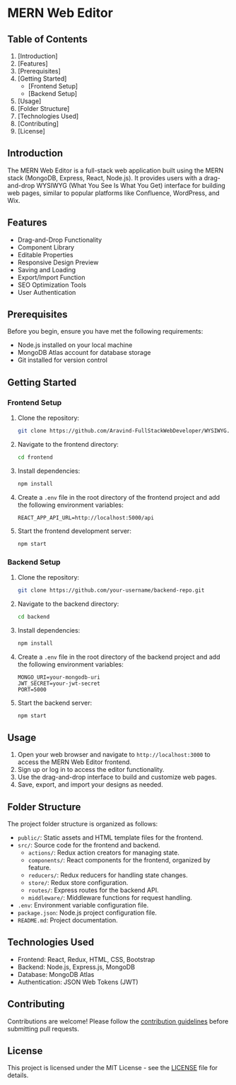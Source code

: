 # MERN Web Editor

## Table of Contents
1. [Introduction]
2. [Features]
3. [Prerequisites]
4. [Getting Started]
    - [Frontend Setup]
    - [Backend Setup]
5. [Usage]
6. [Folder Structure]
7. [Technologies Used]
8. [Contributing]
9. [License]

## Introduction
The MERN Web Editor is a full-stack web application built using the MERN stack (MongoDB, Express, React, Node.js).
It provides users with a drag-and-drop WYSIWYG (What You See Is What You Get) interface for building web pages, similar to popular platforms like Confluence, WordPress, and Wix.

## Features
- Drag-and-Drop Functionality
- Component Library
- Editable Properties
- Responsive Design Preview
- Saving and Loading
- Export/Import Function
- SEO Optimization Tools
- User Authentication

## Prerequisites
Before you begin, ensure you have met the following requirements:
- Node.js installed on your local machine
- MongoDB Atlas account for database storage
- Git installed for version control

## Getting Started
### Frontend Setup
1. Clone the repository:
   ```bash
   git clone https://github.com/Aravind-FullStackWebDeveloper/WYSIWYG.git
   ```
2. Navigate to the frontend directory:
   ```bash
   cd frontend
   ```
3. Install dependencies:
   ```bash
   npm install
   ```
4. Create a `.env` file in the root directory of the frontend project and add the following environment variables:
   ```
   REACT_APP_API_URL=http://localhost:5000/api
   ```
5. Start the frontend development server:
   ```bash
   npm start
   ```

### Backend Setup
1. Clone the repository:
   ```bash
   git clone https://github.com/your-username/backend-repo.git
   ```
2. Navigate to the backend directory:
   ```bash
   cd backend
   ```
3. Install dependencies:
   ```bash
   npm install
   ```
4. Create a `.env` file in the root directory of the backend project and add the following environment variables:
   ```
   MONGO_URI=your-mongodb-uri
   JWT_SECRET=your-jwt-secret
   PORT=5000
   ```
5. Start the backend server:
   ```bash
   npm start
   ```

## Usage
1. Open your web browser and navigate to `http://localhost:3000` to access the MERN Web Editor frontend.
2. Sign up or log in to access the editor functionality.
3. Use the drag-and-drop interface to build and customize web pages.
4. Save, export, and import your designs as needed.

## Folder Structure
The project folder structure is organized as follows:
- `public/`: Static assets and HTML template files for the frontend.
- `src/`: Source code for the frontend and backend.
  - `actions/`: Redux action creators for managing state.
  - `components/`: React components for the frontend, organized by feature.
  - `reducers/`: Redux reducers for handling state changes.
  - `store/`: Redux store configuration.
  - `routes/`: Express routes for the backend API.
  - `middleware/`: Middleware functions for request handling.
- `.env`: Environment variable configuration file.
- `package.json`: Node.js project configuration file.
- `README.md`: Project documentation.

## Technologies Used
- Frontend: React, Redux, HTML, CSS, Bootstrap
- Backend: Node.js, Express.js, MongoDB
- Database: MongoDB Atlas
- Authentication: JSON Web Tokens (JWT)

## Contributing
Contributions are welcome! Please follow the [contribution guidelines](CONTRIBUTING.md) before submitting pull requests.

## License
This project is licensed under the MIT License - see the [LICENSE](LICENSE) file for details.
